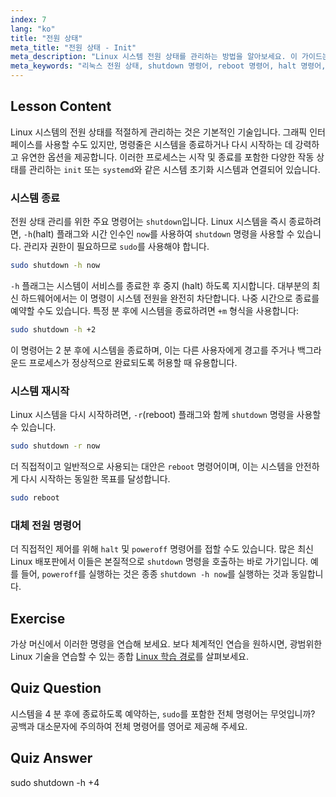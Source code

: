 ```yaml
---
index: 7
lang: "ko"
title: "전원 상태"
meta_title: "전원 상태 - Init"
meta_description: "Linux 시스템 전원 상태를 관리하는 방법을 알아보세요. 이 가이드는 필수적인 종료, 재부팅 및 중지 명령을 다루어 Linux 시스템을 안전하게 끄거나 다시 시작하는 방법을 안내합니다. 시스템 관리를 위한 이러한 기본적인 Linux 명령을 숙달하세요."
meta_keywords: "리눅스 전원 상태, shutdown 명령어, reboot 명령어, halt 명령어, poweroff 리눅스, 리눅스 재시작, 리눅스 시스템 관리, 초보자를 위한 리눅스, 리눅스 명령어, systemd, init"
---
```


## Lesson Content

Linux 시스템의 전원 상태를 적절하게 관리하는 것은 기본적인 기술입니다. 그래픽 인터페이스를 사용할 수도 있지만, 명령줄은 시스템을 종료하거나 다시 시작하는 데 강력하고 유연한 옵션을 제공합니다. 이러한 프로세스는 시작 및 종료를 포함한 다양한 작동 상태를 관리하는 `init` 또는 `systemd`와 같은 시스템 초기화 시스템과 연결되어 있습니다.

### 시스템 종료

전원 상태 관리를 위한 주요 명령어는 `shutdown`입니다. Linux 시스템을 즉시 종료하려면, `-h`(halt) 플래그와 시간 인수인 `now`를 사용하여 `shutdown` 명령을 사용할 수 있습니다. 관리자 권한이 필요하므로 `sudo`를 사용해야 합니다.

```bash
sudo shutdown -h now
```

`-h` 플래그는 시스템이 서비스를 종료한 후 중지 (halt) 하도록 지시합니다. 대부분의 최신 하드웨어에서는 이 명령이 시스템 전원을 완전히 차단합니다. 나중 시간으로 종료를 예약할 수도 있습니다. 특정 분 후에 시스템을 종료하려면 `+m` 형식을 사용합니다:

```bash
sudo shutdown -h +2
```

이 명령어는 2 분 후에 시스템을 종료하며, 이는 다른 사용자에게 경고를 주거나 백그라운드 프로세스가 정상적으로 완료되도록 허용할 때 유용합니다.

### 시스템 재시작

Linux 시스템을 다시 시작하려면, `-r`(reboot) 플래그와 함께 `shutdown` 명령을 사용할 수 있습니다.

```bash
sudo shutdown -r now
```

더 직접적이고 일반적으로 사용되는 대안은 `reboot` 명령어이며, 이는 시스템을 안전하게 다시 시작하는 동일한 목표를 달성합니다.

```bash
sudo reboot
```

### 대체 전원 명령어

더 직접적인 제어를 위해 `halt` 및 `poweroff` 명령어를 접할 수도 있습니다. 많은 최신 Linux 배포판에서 이들은 본질적으로 `shutdown` 명령을 호출하는 바로 가기입니다. 예를 들어, `poweroff`를 실행하는 것은 종종 `shutdown -h now`를 실행하는 것과 동일합니다.

## Exercise

가상 머신에서 이러한 명령을 연습해 보세요. 보다 체계적인 연습을 원하시면, 광범위한 Linux 기술을 연습할 수 있는 종합 [Linux 학습 경로](https://labex.io/ko/learn/linux)를 살펴보세요.

## Quiz Question

시스템을 4 분 후에 종료하도록 예약하는, `sudo`를 포함한 전체 명령어는 무엇입니까? 공백과 대소문자에 주의하여 전체 명령어를 영어로 제공해 주세요.

## Quiz Answer

sudo shutdown -h +4

